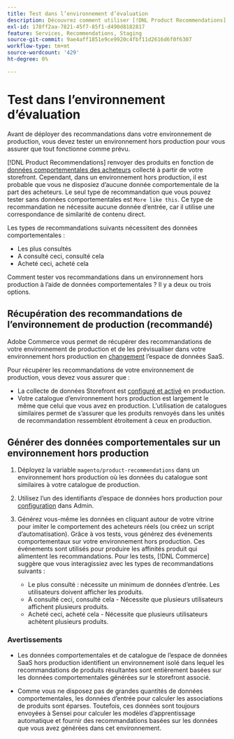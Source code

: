 ```yaml
---
title: Test dans l’environnement d’évaluation
description: Découvrez comment utiliser [!DNL Product Recommendations] de votre environnement de production dans votre environnement d’évaluation à des fins de test.
exl-id: 178ff2aa-7821-45f7-85f1-d490d8182817
feature: Services, Recommendations, Staging
source-git-commit: 9ae4aff1851e9ce9920c4fbf11d2616d6f0f6307
workflow-type: tm+mt
source-wordcount: '429'
ht-degree: 0%

---
```


# Test dans l’environnement d’évaluation

Avant de déployer des recommandations dans votre environnement de production, vous devez tester un environnement hors production pour vous assurer que tout fonctionne comme prévu.

[!DNL Product Recommendations] renvoyer des produits en fonction de [données comportementales des acheteurs](behavioral-data.md) collecté à partir de votre storefront. Cependant, dans un environnement hors production, il est probable que vous ne disposiez d’aucune donnée comportementale de la part des acheteurs. Le seul type de recommandation que vous pouvez tester sans données comportementales est `More like this`. Ce type de recommandation ne nécessite aucune donnée d’entrée, car il utilise une correspondance de similarité de contenu direct.

Les types de recommandations suivants nécessitent des données comportementales :

- Les plus consultés
- A consulté ceci, consulté cela
- Acheté ceci, acheté cela

Comment tester vos recommandations dans un environnement hors production à l’aide de données comportementales ? Il y a deux ou trois options.

## Récupération des recommandations de l’environnement de production (recommandé)

Adobe Commerce vous permet de récupérer des recommandations de votre environnement de production et de les prévisualiser dans votre environnement hors production en [changement](settings.md) l’espace de données SaaS.

Pour récupérer les recommandations de votre environnement de production, vous devez vous assurer que :

- La collecte de données Storefront est [configuré et activé](install-configure.md) en production.
- Votre catalogue d’environnement hors production est largement le même que celui que vous avez en production. L’utilisation de catalogues similaires permet de s’assurer que les produits renvoyés dans les unités de recommandation ressemblent étroitement à ceux en production.

## Générer des données comportementales sur un environnement hors production

1. Déployez la variable `magento/product-recommendations` dans un environnement hors production où les données du catalogue sont similaires à votre catalogue de production.

1. Utilisez l’un des identifiants d’espace de données hors production pour [configuration](https://experienceleague.adobe.com/docs/commerce-admin/config/services/saas.html) dans Admin.

1. Générez vous-même les données en cliquant autour de votre vitrine pour imiter le comportement des acheteurs réels (ou créez un script d’automatisation). Grâce à vos tests, vous générez des événements comportementaux sur votre environnement hors production. Ces événements sont utilisés pour produire les affinités produit qui alimentent les recommandations. Pour les tests, [!DNL Commerce] suggère que vous interagissiez avec les types de recommandations suivants :

   - Le plus consulté : nécessite un minimum de données d’entrée. Les utilisateurs doivent afficher les produits.
   - A consulté ceci, consulté cela - Nécessite que plusieurs utilisateurs affichent plusieurs produits.
   - Acheté ceci, acheté cela - Nécessite que plusieurs utilisateurs achètent plusieurs produits.

### Avertissements

- Les données comportementales et de catalogue de l’espace de données SaaS hors production identifient un environnement isolé dans lequel les recommandations de produits résultantes sont entièrement basées sur les données comportementales générées sur le storefront associé.

- Comme vous ne disposez pas de grandes quantités de données comportementales, les données d’entrée pour calculer les associations de produits sont éparses. Toutefois, ces données sont toujours envoyées à Sensei pour calculer les modèles d’apprentissage automatique et fournir des recommandations basées sur les données que vous avez générées dans cet environnement.

